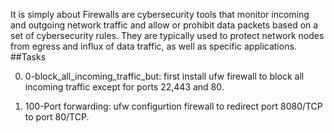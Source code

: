 It is simply about Firewalls are cybersecurity tools that monitor incoming and outgoing network traffic and allow or prohibit data packets based on a set of cybersecurity rules. They are typically used to protect network nodes from egress and influx of data traffic, as well as specific applications.
##Tasks

0. 0-block_all_incoming_traffic_but: first install ufw firewall to block all incoming traffic except for ports 22,443 and 80.

1. 100-Port forwarding: ufw configurtion firewall to redirect port 8080/TCP to port 80/TCP. 

